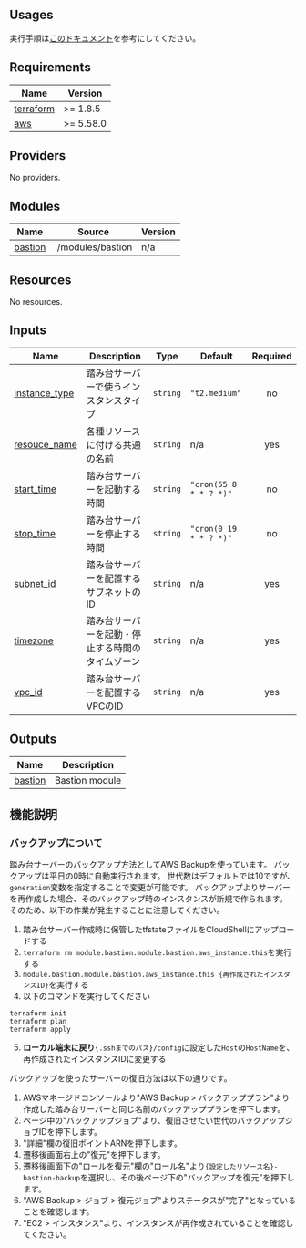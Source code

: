 ## Usages
実行手順は[このドキュメント](https://github.com/cnc4e/terraform-aws-bastion/blob/main/docs/usage.md)を参考にしてください。

## Requirements

| Name | Version |
|------|---------|
| <a name="requirement_terraform"></a> [terraform](#requirement\_terraform) | >= 1.8.5 |
| <a name="requirement_aws"></a> [aws](#requirement\_aws) | >= 5.58.0 |

## Providers

No providers.

## Modules

| Name | Source | Version |
|------|--------|---------|
| <a name="module_bastion"></a> [bastion](#module\_bastion) | ./modules/bastion | n/a |

## Resources

No resources.

## Inputs

| Name | Description | Type | Default | Required |
|------|-------------|------|---------|:--------:|
| <a name="input_instance_type"></a> [instance\_type](#input\_instance\_type) | 踏み台サーバーで使うインスタンスタイプ | `string` | `"t2.medium"` | no |
| <a name="input_resouce_name"></a> [resouce\_name](#input\_resouce\_name) | 各種リソースに付ける共通の名前 | `string` | n/a | yes |
| <a name="input_start_time"></a> [start\_time](#input\_start\_time) | 踏み台サーバーを起動する時間 | `string` | `"cron(55 8 * * ? *)"` | no |
| <a name="input_stop_time"></a> [stop\_time](#input\_stop\_time) | 踏み台サーバーを停止する時間 | `string` | `"cron(0 19 * * ? *)"` | no |
| <a name="input_subnet_id"></a> [subnet\_id](#input\_subnet\_id) | 踏み台サーバーを配置するサブネットのID | `string` | n/a | yes |
| <a name="input_timezone"></a> [timezone](#input\_timezone) | 踏み台サーバーを起動・停止する時間のタイムゾーン | `string` | n/a | yes |
| <a name="input_vpc_id"></a> [vpc\_id](#input\_vpc\_id) | 踏み台サーバーを配置するVPCのID | `string` | n/a | yes |

## Outputs

| Name | Description |
|------|-------------|
| <a name="output_bastion"></a> [bastion](#output\_bastion) | Bastion module |

## 機能説明

### バックアップについて
踏み台サーバーのバックアップ方法としてAWS Backupを使っています。
バックアップは平日の0時に自動実行されます。
世代数はデフォルトでは10ですが、`generation`変数を指定することで変更が可能です。
バックアップよりサーバーを再作成した場合、そのバックアップ時のインスタンスが新規で作られます。
そのため、以下の作業が発生することに注意してください。
1. 踏み台サーバー作成時に保管したtfstateファイルをCloudShellにアップロードする
2. `terraform rm module.bastion.module.bastion.aws_instance.this`を実行する
3. `module.bastion.module.bastion.aws_instance.this {再作成されたインスタンスID}`を実行する
4. 以下のコマンドを実行してください
```
terraform init
terraform plan
terraform apply
```
5. **ローカル端末に戻り**`{.sshまでのパス}/config`に設定した`Host`の`HostName`を、再作成されたインスタンスIDに変更する

バックアップを使ったサーバーの復旧方法は以下の通りです。
1. AWSマネージドコンソールより"AWS Backup > バックアッププラン"より作成した踏み台サーバーと同じ名前のバックアッププランを押下します。
2. ページ中の"バックアップジョブ"より、復旧させたい世代のバックアップジョブIDを押下します。
3. "詳細"欄の復旧ポイントARNを押下します。
4. 遷移後画面右上の"復元"を押下します。
5. 遷移後画面下の"ロールを復元"欄の"ロール名"より`{設定したリソース名}-bastion-backup`を選択し、その後ページ下の"バックアップを復元"を押下します。
6. "AWS Backup > ジョブ > 復元ジョブ"よりステータスが"完了"となっていることを確認します。
7. "EC2 > インスタンス"より、インスタンスが再作成されていることを確認してください。
